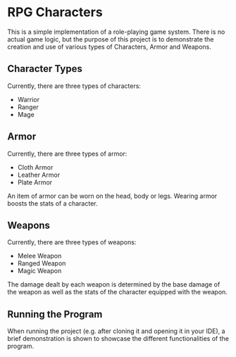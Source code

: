 # RPG Characters

This is a simple implementation of a role-playing game system.
There is no actual game logic, but the purpose of this project
is to demonstrate the creation and use of various types of Characters,
Armor and Weapons.

## Character Types

Currently, there are three types of characters:
* Warrior
* Ranger
* Mage

## Armor

Currently, there are three types of armor:
* Cloth Armor
* Leather Armor
* Plate Armor

An item of armor can be worn on the head, body or legs.
Wearing armor boosts the stats of a character.

## Weapons

Currently, there are three types of weapons:
* Melee Weapon
* Ranged Weapon
* Magic Weapon

The damage dealt by each weapon is determined by
the base damage of the weapon as well as
the stats of the character equipped with the weapon.

## Running the Program

When running the project (e.g. after cloning it and
opening it in your IDE), a brief demonstration is
shown to showcase the different functionalities of
the program.

